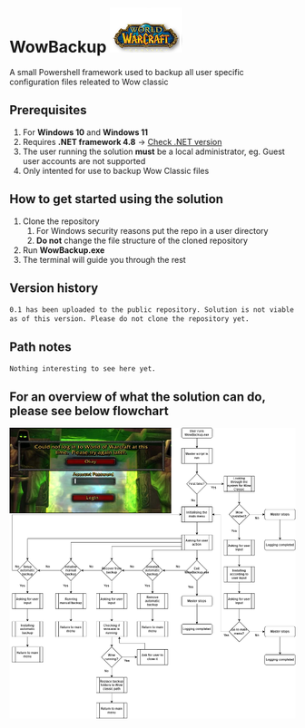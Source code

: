 # WowBackup ![Wow Classic](https://github.com/ChristofferWin/WowBackup/blob/main/Images/WowClassicIcon2Small.png) 
A small Powershell framework used to backup all user specific configuration files releated to Wow classic

## Prerequisites
1. For <b>Windows 10</b> and <b>Windows 11</b>
2. Requires <b>.NET framework 4.8</b> -> <a href="https://docs.microsoft.com/en-us/dotnet/framework/migration-guide/how-to-determine-which-versions-are-installed">Check .NET version</a>
3. The user running the solution <b>must</b> be a local administrator, eg. Guest user accounts are not supported
4. Only intented for use to backup Wow Classic files
## How to get started using the solution
1. Clone the repository
    1. For Windows security reasons put the repo in a user directory
    2. <b>Do not</b> change the file structure of the cloned repository
2. Run <b>WowBackup.exe</b>
3. The terminal will guide you through the rest

## Version history
```
0.1 has been uploaded to the public repository. Solution is not viable as of this version. Please do not clone the repository yet.
```

## Path notes
```
Nothing interesting to see here yet.
```
## For an overview of what the solution can do, please see below flowchart
![Flowchart of WowBackup.exe](https://github.com/ChristofferWin/WowBackup/blob/main/Images/WowBackupFlowchart.png)